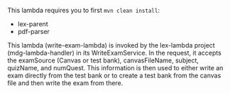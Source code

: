 This lambda requires you to first `mvn clean install`:
 - lex-parent
 - pdf-parser

This lambda (write-exam-lambda) is invoked by the lex-lambda project (mdg-lambda-handler) in its WriteExamService.
In the request, it accepts the examSource (Canvas or test bank), canvasFileName, subject, quizName, and numQuest.
This information is then used to either write an exam directly from the test bank or to create a test bank from the canvas
file and then write the exam from there.